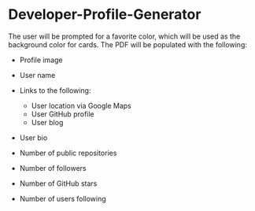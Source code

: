 # Developer-Profile-Generator

The user will be prompted for a favorite color, which will be used as the background color for cards.
The PDF will be populated with the following:

* Profile image
* User name
* Links to the following:
  * User location via Google Maps
  * User GitHub profile
  * User blog

* User bio
* Number of public repositories
* Number of followers
* Number of GitHub stars
* Number of users following
